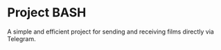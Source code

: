 # Project BASH

A simple and efficient project for sending and receiving films directly via Telegram.
